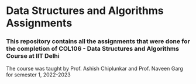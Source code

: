 # Data Structures and Algorithms Assignments
### This repository contains all the assignments that were done for the completion of COL106 - Data Structures and Algorithms Course at IIT Delhi
The course was taught by Prof. Ashish Chiplunkar and Prof. Naveen Garg for semester 1, 2022-2023
